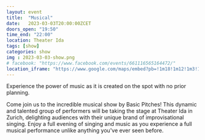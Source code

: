 ```yaml
---
layout: event
title:  "Musical"
date:   2023-03-03T20:00:00ZCET
doors_open: "19:50"
time_end: "22:00"
location: Theater Ida
tags: [show]
categories: show
img : 2023-03-03-show.png
# facebook: "https://www.facebook.com/events/661116565164472/"
location_iframe: "https://www.google.com/maps/embed?pb=!1m18!1m12!1m3!1d2700.9756943550155!2d8.494274716258431!3d47.39290711070734!2m3!1f0!2f0!3f0!3m2!1i1024!2i768!4f13.1!3m3!1m2!1s0x47900bc30739068d%3A0x8e14214a7c3f08b6!2sTheater%20Ida!5e0!3m2!1sen!2sus!4v1634481986898!5m2!1sen!2sus"
---
```


Experience the power of music as it is created on the spot with no prior planning.
<!--more-->

Come join us to the incredible musical show by Basic Pitches! This dynamic and talented group of performers will be taking the stage at Theater Ida in Zurich, delighting audiences with their unique brand of improvisational singing. Enjoy a full evening of singing and music as you experience a full musical performance unlike anything you've ever seen before.